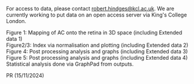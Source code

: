 For access to data, please contact robert.hindges@kcl.ac.uk. We are currently working to put data on an open access server via King's College London. 

Figure 1: Mapping of AC onto the retina in 3D space (including Extended data 1) <br />
Figure2/3: Index via normalisation and plotting (including Extended data 2) <br />
Figure 4: Post processing analysis and graphs (including Extended data 3) <br />
Figure 5: Post processing analysis and graphs (including Extended data 4) <br />
Statistical analysis done via GraphPad from outputs. 

PR (15/11/2024)
